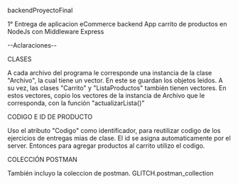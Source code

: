 backendProyectoFinal

1° Entrega de aplicacion eCommerce backend
App carrito de productos en NodeJs con Middleware Express


--Aclaraciones--

CLASES

A cada archivo del programa le corresponde una instancia de la clase "Archivo", la cual tiene un vector. En este se guardan los objetos leidos.
A su vez, las clases "Carrito" y "ListaProductos" también tienen vectores. 
En estos vectores, copio los vectores de la instancia de Archivo que le corresponda, con la función "actualizarLista()" 

CODIGO E ID DE PRODUCTO

Uso el atributo "Codigo" como identificador, para reutilizar codigo de los ejercicios de entregas mias de clase.
El id se asigna automaticamente por el server.
Entonces para agregar productos al carrito utilizo el codigo.

COLECCIÓN POSTMAN

También incluyo la coleccion de postman.
GLITCH.postman_collection
